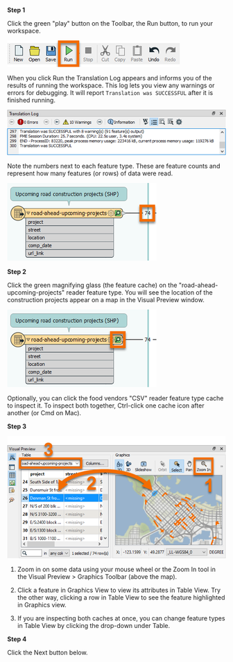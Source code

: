 **Step 1**

Click the green "play" button on the Toolbar, the Run button, to run your workspace.

![Run Button](./images/run.png)

When you click Run the Translation Log appears and informs you of the results of running the workspace. This log lets you view any warnings or errors for debugging. It will report `Translation was SUCCESSFUL` after it is finished running.

![Translation Log](./images/log.png)

Note the numbers next to each feature type. These are feature counts and represent how many features (or rows) of data were read.

![Feature counts](./images/feature-count.png)

**Step 2**

Click the green magnifying glass (the feature cache) on the "road-ahead-upcoming-projects" reader feature type. You will see the location of the construction projects appear on a map in the Visual Preview window.

![Feature cache](./images/inspect.png)

Optionally, you can click the food vendors "CSV" reader feature type cache to inspect it. To inspect both together, Ctrl-click one cache icon after another (or Cmd on Mac).

**Step 3**

![Visual Preview](./images/preview.png)

1. Zoom in on some data using your mouse wheel or the Zoom In tool in the Visual Preview > Graphics Toolbar (above the map).

2. Click a feature in Graphics View to view its attributes in Table View. Try the other way, clicking a row in Table View to see the feature highlighted in Graphics view.

3. If you are inspecting both caches at once, you can change feature types in Table View by clicking the drop-down under Table.

**Step 4**

Click the Next button below.
